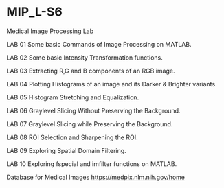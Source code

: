 # MIP_L-S6
Medical Image Processing Lab

LAB 01 Some basic Commands of Image Processing on MATLAB.

LAB 02 Some basic Intensity Transformation functions.

LAB 03 Extracting R,G and B components of an RGB image.

LAB 04 Plotting Histograms of an image and its Darker & Brighter variants.

LAB 05 Histogram Stretching and Equalization.

LAB 06 Graylevel Slicing Without Preserving the Background.

LAB 07 Graylevel Slicing while Preserving the Background.

LAB 08 ROI Selection and Sharpening the ROI.

LAB 09 Exploring Spatial Domain Filtering.

LAB 10 Exploring fspecial and imfilter functions on MATLAB.

Database for Medical Images https://medpix.nlm.nih.gov/home
